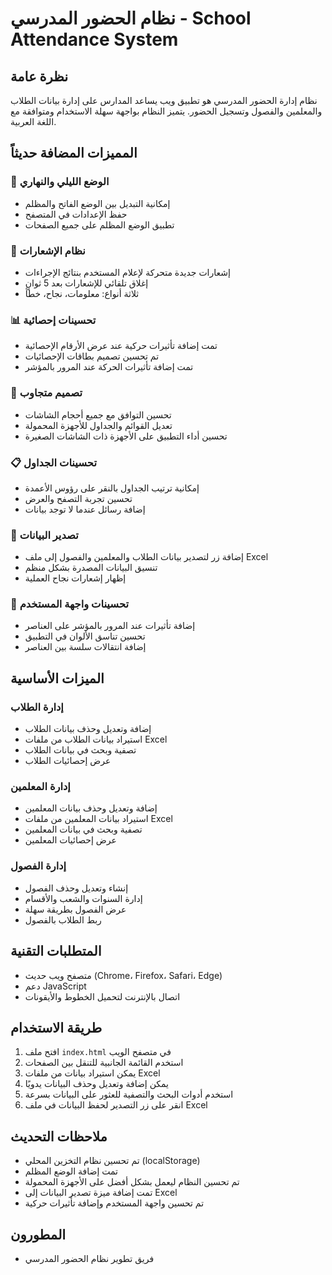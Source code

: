 # نظام الحضور المدرسي - School Attendance System

## نظرة عامة

نظام إدارة الحضور المدرسي هو تطبيق ويب يساعد المدارس على إدارة بيانات الطلاب والمعلمين والفصول وتسجيل الحضور. يتميز النظام بواجهة سهلة الاستخدام ومتوافقة مع اللغة العربية.

## المميزات المضافة حديثاً

### 🌙 الوضع الليلي والنهاري

- إمكانية التبديل بين الوضع الفاتح والمظلم
- حفظ الإعدادات في المتصفح
- تطبيق الوضع المظلم على جميع الصفحات

### 💬 نظام الإشعارات

- إشعارات جديدة متحركة لإعلام المستخدم بنتائج الإجراءات
- إغلاق تلقائي للإشعارات بعد 5 ثوانٍ
- ثلاثة أنواع: معلومات، نجاح، خطأ

### 📊 تحسينات إحصائية

- تمت إضافة تأثيرات حركية عند عرض الأرقام الإحصائية
- تم تحسين تصميم بطاقات الإحصائيات
- تمت إضافة تأثيرات الحركة عند المرور بالمؤشر

### 📱 تصميم متجاوب

- تحسين التوافق مع جميع أحجام الشاشات
- تعديل القوائم والجداول للأجهزة المحمولة
- تحسين أداء التطبيق على الأجهزة ذات الشاشات الصغيرة

### 📋 تحسينات الجداول

- إمكانية ترتيب الجداول بالنقر على رؤوس الأعمدة
- تحسين تجربة التصفح والعرض
- إضافة رسائل عندما لا توجد بيانات

### 💾 تصدير البيانات

- إضافة زر لتصدير بيانات الطلاب والمعلمين والفصول إلى ملف Excel
- تنسيق البيانات المصدرة بشكل منظم
- إظهار إشعارات نجاح العملية

### 🎨 تحسينات واجهة المستخدم

- إضافة تأثيرات عند المرور بالمؤشر على العناصر
- تحسين تناسق الألوان في التطبيق
- إضافة انتقالات سلسة بين العناصر

## الميزات الأساسية

### إدارة الطلاب

- إضافة وتعديل وحذف بيانات الطلاب
- استيراد بيانات الطلاب من ملفات Excel
- تصفية وبحث في بيانات الطلاب
- عرض إحصائيات الطلاب

### إدارة المعلمين

- إضافة وتعديل وحذف بيانات المعلمين
- استيراد بيانات المعلمين من ملفات Excel
- تصفية وبحث في بيانات المعلمين
- عرض إحصائيات المعلمين

### إدارة الفصول

- إنشاء وتعديل وحذف الفصول
- إدارة السنوات والشعب والأقسام
- عرض الفصول بطريقة سهلة
- ربط الطلاب بالفصول

## المتطلبات التقنية

- متصفح ويب حديث (Chrome، Firefox، Safari، Edge)
- دعم JavaScript
- اتصال بالإنترنت لتحميل الخطوط والأيقونات

## طريقة الاستخدام

1. افتح ملف `index.html` في متصفح الويب
2. استخدم القائمة الجانبية للتنقل بين الصفحات
3. يمكن استيراد بيانات من ملفات Excel
4. يمكن إضافة وتعديل وحذف البيانات يدويًا
5. استخدم أدوات البحث والتصفية للعثور على البيانات بسرعة
6. انقر على زر التصدير لحفظ البيانات في ملف Excel

## ملاحظات التحديث

- تم تحسين نظام التخزين المحلي (localStorage)
- تمت إضافة الوضع المظلم
- تم تحسين النظام ليعمل بشكل أفضل على الأجهزة المحمولة
- تمت إضافة ميزة تصدير البيانات إلى Excel
- تم تحسين واجهة المستخدم وإضافة تأثيرات حركية

## المطورون

- فريق تطوير نظام الحضور المدرسي
